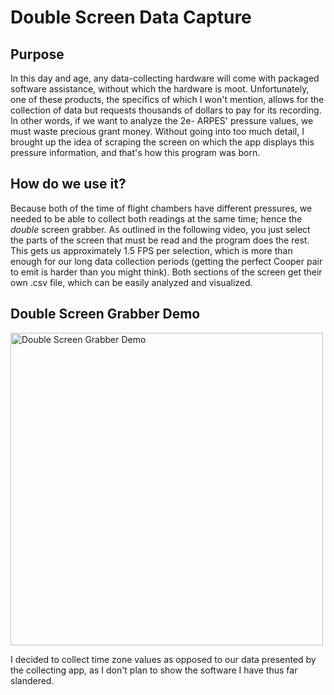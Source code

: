 # Double Screen Data Capture

## Purpose
In this day and age, any data-collecting hardware will come with packaged software assistance, without which the hardware is moot. Unfortunately, one of these products, the specifics of which I won't mention, allows for the collection of data but requests thousands of dollars to pay for its recording. In other words, if we want to analyze the 2e- ARPES' pressure values, we must waste precious grant money. Without going into too much detail, I brought up the idea of scraping the screen on which the app displays this pressure information, and that's how this program was born.

## How do we use it?
Because both of the time of flight chambers have different pressures, we needed to be able to collect both readings at the same time; hence the *double* screen grabber. As outlined in the following video, you just select the parts of the screen that must be read and the program does the rest. This gets us approximately 1.5 FPS per selection, which is more than enough for our long data collection periods (getting the perfect Cooper pair to emit is harder than you might think). Both sections of the screen get their own .csv file, which can be easily analyzed and visualized.

## Double Screen Grabber Demo
<img width="500" alt="Double Screen Grabber Demo" src="https://github.com/chintanvajariya/double_grabber/assets/49341214/016870be-9e63-4371-b729-512a133b3a0f">

I decided to collect time zone values as opposed to our data presented by the collecting app, as I don't plan to show the software I have thus far slandered.
